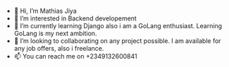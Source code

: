 - 👋 Hi, I’m Mathias Jiya
- 👀 I’m interested in Backend developement
- 🌱 I’m currently learning Django also i am a GoLang enthusiast. Learning GoLang is my next ambition.
- 💞️ I’m looking to collaborating on any project possible. I am available for any job offers, also i freelance.
- 📫 You can reach me on +2349132600841

<!---
purple-git/purple-git is a ✨ special ✨ repository because its `README.md` (this file) appears on your GitHub profile.
You can click the Preview link to take a look at your changes.
--->
